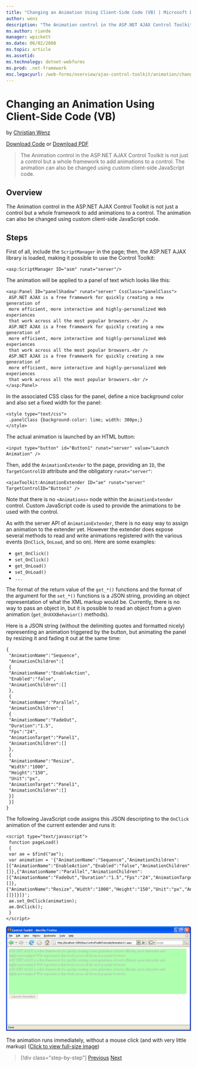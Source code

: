 ```yaml
---
title: "Changing an Animation Using Client-Side Code (VB) | Microsoft Docs"
author: wenz
description: "The Animation control in the ASP.NET AJAX Control Toolkit is not just a control but a whole framework to add animations to a control. The animation can also..."
ms.author: riande
manager: wpickett
ms.date: 06/02/2008
ms.topic: article
ms.assetid: 
ms.technology: dotnet-webforms
ms.prod: .net-framework
msc.legacyurl: /web-forms/overview/ajax-control-toolkit/animation/changing-an-animation-using-client-side-code-vb
---
```

Changing an Animation Using Client-Side Code (VB)
====================
by [Christian Wenz](https://github.com/wenz)

[Download Code](http://download.microsoft.com/download/f/9/a/f9a26acd-8df4-4484-8a18-199e4598f411/Animation11.vb.zip) or [Download PDF](http://download.microsoft.com/download/6/7/1/6718d452-ff89-4d3f-a90e-c74ec2d636a3/animation11VB.pdf)

> The Animation control in the ASP.NET AJAX Control Toolkit is not just a control but a whole framework to add animations to a control. The animation can also be changed using custom client-side JavaScript code.


## Overview

The Animation control in the ASP.NET AJAX Control Toolkit is not just a control but a whole framework to add animations to a control. The animation can also be changed using custom client-side JavaScript code.

## Steps

First of all, include the `ScriptManager` in the page; then, the ASP.NET AJAX library is loaded, making it possible to use the Control Toolkit:

    <asp:ScriptManager ID="asm" runat="server"/>

The animation will be applied to a panel of text which looks like this:

    <asp:Panel ID="panelShadow" runat="server" CssClass="panelClass">
     ASP.NET AJAX is a free framework for quickly creating a new generation of  
     more efficient, more interactive and highly-personalized Web experiences 
     that work across all the most popular browsers.<br />
     ASP.NET AJAX is a free framework for quickly creating a new generation of  
     more efficient, more interactive and highly-personalized Web experiences 
     that work across all the most popular browsers.<br />
     ASP.NET AJAX is a free framework for quickly creating a new generation of 
     more efficient, more interactive and highly-personalized Web experiences 
     that work across all the most popular browsers.<br />
    </asp:Panel>

In the associated CSS class for the panel, define a nice background color and also set a fixed width for the panel:

    <style type="text/css">
     .panelClass {background-color: lime; width: 300px;}
    </style>

The actual animation is launched by an HTML button:

    <input type="button" id="Button1" runat="server" value="Launch Animation" />

Then, add the `AnimationExtender` to the page, providing an `ID`, the `TargetControlID` attribute and the obligatory `runat="server"`:

    <ajaxToolkit:AnimationExtender ID="ae" runat="server" TargetControlID="Button1" />

Note that there is no `<Animations>` node within the `AnimationExtender` control. Custom JavaScript code is used to provide the animations to be used with the control.

As with the server API of `AnimationExtender`, there is no easy way to assign an animation to the extender yet. However the extender does expose several methods to read and write animations registered with the various events (`OnClick`, `OnLoad`, and so on). Here are some examples:

- `get_OnClick()`
- `set_OnClick()`
- `get_OnLoad()`
- `set_OnLoad()`
- `...`

The format of the return value of the `get_*()` functions and the format of the argument for the `set_*()` functions is a JSON string, providing an object representation of what the XML markup would be. Currently, there is no way to pass an object in, but it is possible to read an object from a given animation (`get_OnXXXBehavior()` methods).

Here is a JSON string (without the delimiting quotes and formatted nicely) representing an animation triggered by the button, but animating the panel by resizing it and fading it out at the same time:

    {
     "AnimationName":"Sequence",
     "AnimationChildren":[
     {
     "AnimationName":"EnableAction",
     "Enabled":"false",
     "AnimationChildren":[]
     },
     {
     "AnimationName":"Parallel",
     "AnimationChildren":[
     {
     "AnimationName":"FadeOut",
     "Duration":"1.5",
     "Fps":"24",
     "AnimationTarget":"Panel1",
     "AnimationChildren":[]
     },
     {
     "AnimationName":"Resize",
     "Width":"1000",
     "Height":"150",
     "Unit":"px",
     "AnimationTarget":"Panel1",
     "AnimationChildren":[]
     }]
     }]
    }

The following JavaScript code assigns this JSON descripting to the `OnClick` animation of the current extender and runs it:

    <script type="text/javascript">
     function pageLoad() 
     {
     var ae = $find("ae");
     var animation = '{"AnimationName":"Sequence","AnimationChildren":[{"AnimationName":"EnableAction","Enabled":"false","AnimationChildren":[]},{"AnimationName":"Parallel","AnimationChildren":[{"AnimationName":"FadeOut","Duration":"1.5","Fps":"24","AnimationTarget":"Panel1","AnimationChildren":[]},{"AnimationName":"Resize","Width":"1000","Height":"150","Unit":"px","AnimationTarget":"Panel1","AnimationChildren":[]}]}]}';
     ae.set_OnClick(animation);
     ae.OnClick();
     }
    </script>


[![The animation runs immediately, without a mouse click (and with very little markup)](changing-an-animation-using-client-side-code-vb/_static/image2.png)](changing-an-animation-using-client-side-code-vb/_static/image1.png)

The animation runs immediately, without a mouse click (and with very little markup) ([Click to view full-size image](changing-an-animation-using-client-side-code-vb/_static/image3.png))

>[!div class="step-by-step"] [Previous](executing-animations-using-client-side-code-vb.md) [Next](animating-an-updatepanel-control-vb.md)